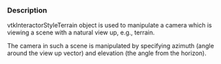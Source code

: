### Description

vtkInteractorStyleTerrain object is used to manipulate a camera which is viewing a scene with a natural view up, e.g., terrain. 

The camera in such a scene is manipulated by specifying azimuth (angle around the view up vector) and elevation (the angle from the horizon).
